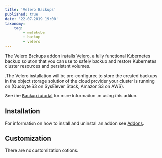```yaml
---
title: 'Velero Backups'
published: true
date: '22-07-2019 19:00'
taxonomy:
    tag:
        - metakube
        - backup
        - velero
---
```


The Velero Backups addon installs [Velero](https://velero.io/), a fully functional Kubernetes backup solution that you can use to safely backup and restore Kubernetes cluster resources and persistent volumes.

.The Velero installation will be pre-configured to store the created backups in the object storage solution of the cloud provider your cluster is running on (Quobyte S3 on SysEleven Stack, Amazon S3 on AWS).

See the [Backup tutorial](../../04.tutorials/18.create-backup-and-restore/default.en.md) for more information on using this addon.

## Installation

For information on how to install and uninstall an addon see [Addons](../default.en.md).

## Customization

There are no customization options.
